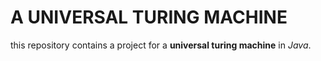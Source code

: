 # A UNIVERSAL TURING MACHINE
this repository contains a project for a **universal turing machine** in *Java*.
